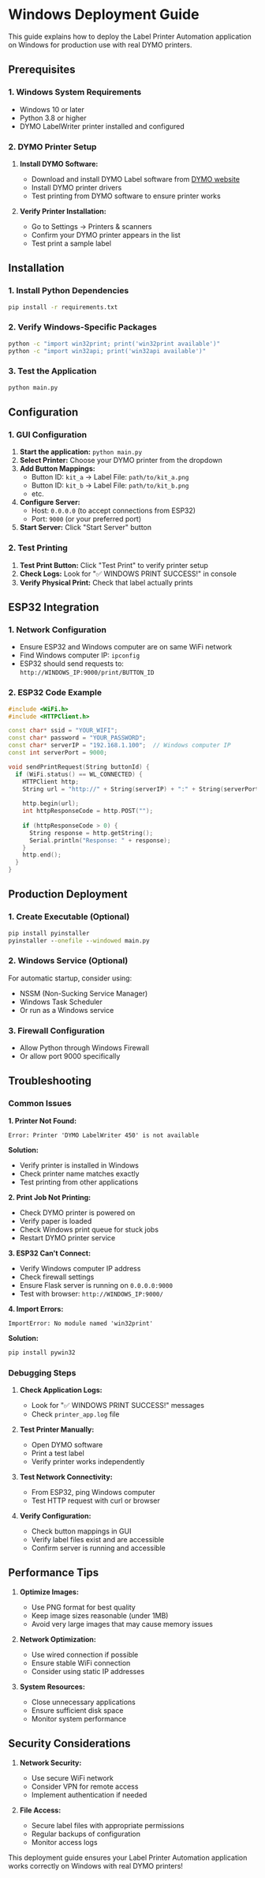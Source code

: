 # Windows Deployment Guide

This guide explains how to deploy the Label Printer Automation application on Windows for production use with real DYMO printers.

## Prerequisites

### 1. Windows System Requirements
- Windows 10 or later
- Python 3.8 or higher
- DYMO LabelWriter printer installed and configured

### 2. DYMO Printer Setup
1. **Install DYMO Software:**
   - Download and install DYMO Label software from [DYMO website](https://www.dymo.com/en-US/labelwriter-software)
   - Install DYMO printer drivers
   - Test printing from DYMO software to ensure printer works

2. **Verify Printer Installation:**
   - Go to Settings → Printers & scanners
   - Confirm your DYMO printer appears in the list
   - Test print a sample label

## Installation

### 1. Install Python Dependencies
```cmd
pip install -r requirements.txt
```

### 2. Verify Windows-Specific Packages
```cmd
python -c "import win32print; print('win32print available')"
python -c "import win32api; print('win32api available')"
```

### 3. Test the Application
```cmd
python main.py
```

## Configuration

### 1. GUI Configuration
1. **Start the application:** `python main.py`
2. **Select Printer:** Choose your DYMO printer from the dropdown
3. **Add Button Mappings:**
   - Button ID: `kit_a` → Label File: `path/to/kit_a.png`
   - Button ID: `kit_b` → Label File: `path/to/kit_b.png`
   - etc.
4. **Configure Server:**
   - Host: `0.0.0.0` (to accept connections from ESP32)
   - Port: `9000` (or your preferred port)
5. **Start Server:** Click "Start Server" button

### 2. Test Printing
1. **Test Print Button:** Click "Test Print" to verify printer setup
2. **Check Logs:** Look for "✅ WINDOWS PRINT SUCCESS!" in console
3. **Verify Physical Print:** Check that label actually prints

## ESP32 Integration

### 1. Network Configuration
- Ensure ESP32 and Windows computer are on same WiFi network
- Find Windows computer IP: `ipconfig`
- ESP32 should send requests to: `http://WINDOWS_IP:9000/print/BUTTON_ID`

### 2. ESP32 Code Example
```cpp
#include <WiFi.h>
#include <HTTPClient.h>

const char* ssid = "YOUR_WIFI";
const char* password = "YOUR_PASSWORD";
const char* serverIP = "192.168.1.100";  // Windows computer IP
const int serverPort = 9000;

void sendPrintRequest(String buttonId) {
  if (WiFi.status() == WL_CONNECTED) {
    HTTPClient http;
    String url = "http://" + String(serverIP) + ":" + String(serverPort) + "/print/" + buttonId;
    
    http.begin(url);
    int httpResponseCode = http.POST("");
    
    if (httpResponseCode > 0) {
      String response = http.getString();
      Serial.println("Response: " + response);
    }
    http.end();
  }
}
```

## Production Deployment

### 1. Create Executable (Optional)
```cmd
pip install pyinstaller
pyinstaller --onefile --windowed main.py
```

### 2. Windows Service (Optional)
For automatic startup, consider using:
- NSSM (Non-Sucking Service Manager)
- Windows Task Scheduler
- Or run as a Windows service

### 3. Firewall Configuration
- Allow Python through Windows Firewall
- Or allow port 9000 specifically

## Troubleshooting

### Common Issues

**1. Printer Not Found:**
```
Error: Printer 'DYMO LabelWriter 450' is not available
```
**Solution:**
- Verify printer is installed in Windows
- Check printer name matches exactly
- Test printing from other applications

**2. Print Job Not Printing:**
- Check DYMO printer is powered on
- Verify paper is loaded
- Check Windows print queue for stuck jobs
- Restart DYMO printer service

**3. ESP32 Can't Connect:**
- Verify Windows computer IP address
- Check firewall settings
- Ensure Flask server is running on `0.0.0.0:9000`
- Test with browser: `http://WINDOWS_IP:9000/`

**4. Import Errors:**
```
ImportError: No module named 'win32print'
```
**Solution:**
```cmd
pip install pywin32
```

### Debugging Steps

1. **Check Application Logs:**
   - Look for "✅ WINDOWS PRINT SUCCESS!" messages
   - Check `printer_app.log` file

2. **Test Printer Manually:**
   - Open DYMO software
   - Print a test label
   - Verify printer works independently

3. **Test Network Connectivity:**
   - From ESP32, ping Windows computer
   - Test HTTP request with curl or browser

4. **Verify Configuration:**
   - Check button mappings in GUI
   - Verify label files exist and are accessible
   - Confirm server is running and accessible

## Performance Tips

1. **Optimize Images:**
   - Use PNG format for best quality
   - Keep image sizes reasonable (under 1MB)
   - Avoid very large images that may cause memory issues

2. **Network Optimization:**
   - Use wired connection if possible
   - Ensure stable WiFi connection
   - Consider using static IP addresses

3. **System Resources:**
   - Close unnecessary applications
   - Ensure sufficient disk space
   - Monitor system performance

## Security Considerations

1. **Network Security:**
   - Use secure WiFi network
   - Consider VPN for remote access
   - Implement authentication if needed

2. **File Access:**
   - Secure label files with appropriate permissions
   - Regular backups of configuration
   - Monitor access logs

This deployment guide ensures your Label Printer Automation application works correctly on Windows with real DYMO printers!
